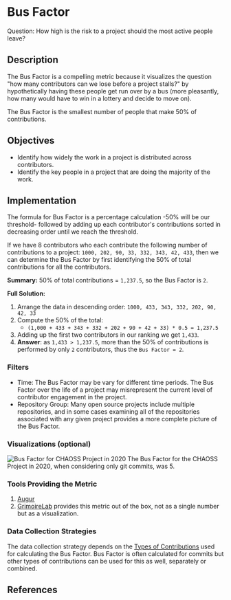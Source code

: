 # Bus Factor

Question: How high is the risk to a project should the most active people leave?

## Description  
The Bus Factor is a compelling metric because it visualizes the question "how many contributors can we lose before a project stalls?" by hypothetically having these people get run over by a bus (more pleasantly, how many would have to win in a lottery and decide to move on).

The Bus Factor is the smallest number of people that make 50% of contributions.


## Objectives  
* Identify how widely the work in a project is distributed across contributors.
* Identify the key people in a project that are doing the majority of the work.

## Implementation  
The formula for Bus Factor is a percentage calculation -50% will be our threshold-
followed by adding up each contributor's contributions sorted in decreasing order until we reach
the threshold.

If we have 8 contributors who each contribute the following number of contributions to a project: `1000, 202, 90, 33, 332, 343, 42, 433`, then we can determine the Bus Factor by first identifying the 50% of total contributions for all the contributors.

**Summary:** 50% of total contributions = `1,237.5`, so the Bus Factor is `2`.

**Full Solution:**
1. Arrange the data in descending order: `1000, 433, 343, 332, 202, 90, 42, 33`
2. Compute the 50% of the total:
   -  `(1,000 + 433 + 343 + 332 + 202 + 90 + 42 + 33) * 0.5 = 1,237.5`
3. Adding up the first two contributors in our ranking we get `1,433`.
4. **Answer**: as `1,433 > 1,237.5`, more than the 50% of contributions is performed by only `2` contributors, thus the `Bus Factor = 2`.

### Filters
* Time: The Bus Factor may be vary for different time periods. The Bus Factor over the life of a project may misrepresent the current level of contributor engagement in the project.
* Repository Group: Many open source projects include multiple repositories, and in some cases examining all of the repositories associated with any given project provides a more complete picture of the Bus Factor.

### Visualizations (optional)
![Bus Factor for CHAOSS Project in 2020](images/bus-factor_chaoss-2020.png)
The Bus Factor for the CHAOSS Project in 2020, when considering only git commits, was 5.

### Tools Providing the Metric
1. [Augur](https://github.com/chaoss/augur)
2. [GrimoireLab](https://chaoss.github.io/grimoirelab) provides this metric out of the box, not as a single number but as a visualization.

### Data Collection Strategies
The data collection strategy depends on the [Types of Contributions](https://chaoss.community/metric-types-of-contributions/) used for calculating the Bus Factor. Bus Factor is often calculated for commits but other types of contributions can be used for this as well, separately or combined.


## References
